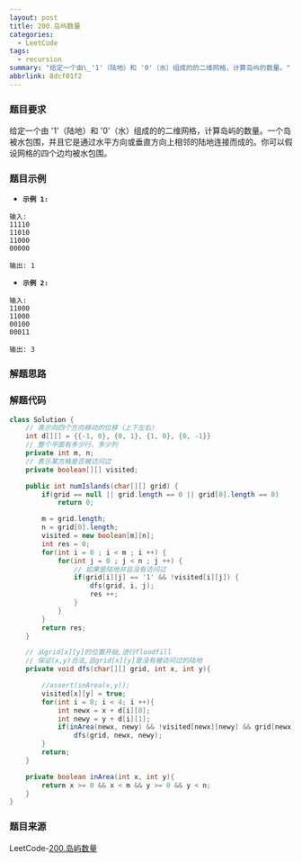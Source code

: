 ```yaml
---
layout: post
title: 200.岛屿数量
categories:
  - LeetCode
tags:
  - recursion
summary: "给定一个由\_'1'（陆地）和 '0'（水）组成的的二维网格，计算岛屿的数量。"
abbrlink: 8dcf01f2
---
```


### 题目要求
给定一个由 '1'（陆地）和 '0'（水）组成的的二维网格，计算岛屿的数量。一个岛被水包围，并且它是通过水平方向或垂直方向上相邻的陆地连接而成的。你可以假设网格的四个边均被水包围。


### 题目示例
- **`示例 1:`**
```
输入:
11110
11010
11000
00000

输出: 1
```

- **`示例 2:`**
```
输入:
11000
11000
00100
00011

输出: 3
```

### 解题思路



### 解题代码
```java
class Solution {
    // 表示向四个方向移动的位移（上下左右）
    int d[][] = {{-1, 0}, {0, 1}, {1, 0}, {0, -1}}
    // 整个平面有多少行、多少列
    private int m, n;
    // 表示某方格是否被访问过
    private boolean[][] visited;

    public int numIslands(char[][] grid) {
        if(grid == null || grid.length == 0 || grid[0].length == 0)
            return 0;

        m = grid.length;
        n = grid[0].length;
        visited = new boolean[m][n];
        int res = 0;
        for(int i = 0 ; i < m ; i ++) {
            for(int j = 0 ; j < n ; j ++) {
                // 如果是陆地并且没有访问过
                if(grid[i][j] == '1' && !visited[i][j]) {
                    dfs(grid, i, j);
                    res ++;
                }
            }
        }
        return res;
    }

    // 从grid[x][y]的位置开始,进行floodfill
    // 保证(x,y)合法,且grid[x][y]是没有被访问过的陆地
    private void dfs(char[][] grid, int x, int y){

        //assert(inArea(x,y));
        visited[x][y] = true;
        for(int i = 0; i < 4; i ++){
            int newx = x + d[i][0];
            int newy = y + d[i][1];
            if(inArea(newx, newy) && !visited[newx][newy] && grid[newx][newy] == '1')
                dfs(grid, newx, newy);
        }
        return;
    }

    private boolean inArea(int x, int y){
        return x >= 0 && x < m && y >= 0 && y < n;
    }
}
```



### 题目来源
LeetCode-[200.岛屿数量](https://leetcode-cn.com/problems/number-of-islands/)
